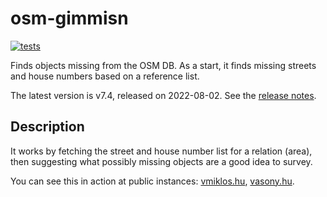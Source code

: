 # osm-gimmisn

[![tests](https://github.com/vmiklos/osm-gimmisn/workflows/tests/badge.svg)](https://github.com/vmiklos/osm-gimmisn/actions")

Finds objects missing from the OSM DB. As a start, it finds missing streets and house numbers based
on a reference list.

The latest version is v7.4, released on 2022-08-02.  See the
[release notes](https://github.com/vmiklos/osm-gimmisn/blob/master/NEWS.md).

## Description

It works by fetching the street and house number list for a relation (area), then suggesting what
possibly missing objects are a good idea to survey.

You can see this in action at public instances: [vmiklos.hu](https://osm-gimmisn.vmiklos.hu/osm),
[vasony.hu](https://osm.vasony.hu/).
